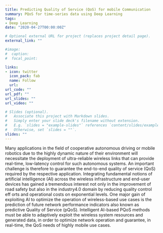 ```yaml
---
title: Predicting Quality of Service (QoS) for mobile Communication
summary: PQoS for time-series data using Deep Learning 
tags:
- Deep Learning
date: "2020-04-27T00:00:00Z"

# Optional external URL for project (replaces project detail page).
external_link: ""

#image:
#  caption: 
#  focal_point: 

links:
- icon: twitter
  icon_pack: fab
  name: Follow
  url: 
url_code: ""
url_pdf: ""
url_slides: ""
url_video: ""

# Slides (optional).
#   Associate this project with Markdown slides.
#   Simply enter your slide deck's filename without extension.
#   E.g. `slides = "example-slides"` references `content/slides/example-slides.md`.
#   Otherwise, set `slides = ""`.
slides: ""
---
```


Many applications in the field of cooperative autonomous driving or mobile
robotics   due   to   the   highly   dynamic   nature   of   their   environment will
necessitate the deployment of ultra-reliable wireless links that can provide
real-time, low-latency control for such autonomous systems. An important
challenge is therefore to guarantee the end-to-end quality of service (QoS)
required by the respective application. Integrating fundamental notions of
artificial intelligence (AI) across the wireless infrastructure and end-user
devices has gained a tremendous interest not only in the improvement of
road safety but also in the industry4.0 domain by reducing quality control
eff orts   and   operational costs  on  exponential  levels.   One   major   gain  of
exploiting AI to optimize the operation of wireless-based use cases is the
prediction   of   future   network   performance   indicators   also   known   as
predictive Quality of Service (pQoS). Intelligent AI-based PQoS methods
must   be   able   to   adaptively   exploit   the   wireless   system   resources   and
generated data, in order to optimize network operation and guarantee, in
real-time, the QoS needs of highly mobile use cases.


